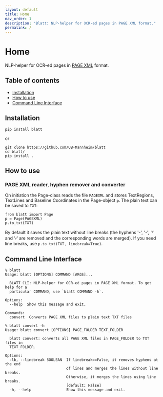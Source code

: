 ```yaml
---
layout: default
title: Home
nav_order: 1
description: "Blatt: NLP-helper for OCR-ed pages in PAGE XML format."
permalink: /
---
```


# Home

NLP-helper for OCR-ed pages in [PAGE XML](https://github.com/PRImA-Research-Lab/PAGE-XML) format.

## Table of contents
* [Installation](#installation)
* [How to use](#how-to-use)
* [Command Line Interface](#command-line-interface)

## Installation

```shell
pip install blatt
```

or
```shell
git clone https://github.com/UB-Mannheim/blatt
cd blatt/
pip install .
```

## How to use

### PAGE XML reader, hyphen remover and converter

On initiation the Page-class reads the file `PAGEXML` and stores TextRegions, TextLines and Baseline Coordinates in the Page-object `p`. The plain text can be saved to `TXT`:
```
from blatt import Page
p = Page(PAGEXML)
p.to_txt(TXT)
```

By default it saves the plain text without line breaks (the hyphens '-', '-', '⹀' and '⸗' are removed and the corresponding words are merged). If you need line breaks, use `p.to_txt(TXT, linebreak=True)`.

## Command Line Interface

```
% blatt
Usage: blatt [OPTIONS] COMMAND [ARGS]...

  BLATT CLI: NLP-helper for OCR-ed pages in PAGE XML format. To get help for a
  particular COMMAND, use `blatt COMMAND -h`.

Options:
  --help  Show this message and exit.

Commands:
  convert  Converts PAGE XML files to plain text TXT files
```

```
% blatt convert -h
Usage: blatt convert [OPTIONS] PAGE_FOLDER TEXT_FOLDER

  blatt convert: converts all PAGE XML files in PAGE_FOLDER to TXT files in
  TEXT_FOLDER.

Options:
  -lb, --linebreak BOOLEAN  If linebreak==False, it removes hyphens at the end
                            of lines and merges the lines without line breaks.
                            Otherwise, it merges the lines using line breaks.
                            [default: False]
  -h, --help                Show this message and exit.
```
